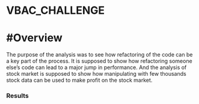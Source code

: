 # VBAC_CHALLENGE
# #Overview
The purpose of the analysis was to see how refactoring of the code can be a key part of the process. It is supposed to show how refactoring someone else’s code can lead to a major jump in performance. And the analysis of stock market is supposed to show how manipulating with few thousands stock data can be used to make profit on the stock market.
### Results
